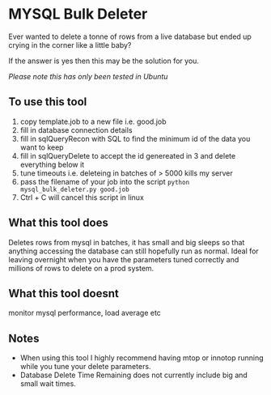# MYSQL Bulk Deleter #

Ever wanted to delete a tonne of rows from a live database but 
ended up crying in the corner like a little baby? 

If the answer is yes then this may be the solution for you.

_Please note this has only been tested in Ubuntu_

## To use this tool ##
1. copy template.job to a new file i.e. good.job
2. fill in database connection details
3. fill in sqlQueryRecon with SQL to find the minimum id of the data you want to keep
4. fill in sqlQueryDelete to accept the id genereated in 3 and delete everything below it  
5. tune timeouts i.e. deleteing in batches of > 5000 kills my server
6. pass the filename of your job into the script `python mysql_bulk_deleter.py good.job`
7. Ctrl + C will cancel this script in linux


## What this tool does ##
Deletes rows from mysql in batches, it has small and big sleeps so that anything accessing the database can 
still hopefully run as normal. Ideal for leaving overnight when you have the parameters tuned correctly and 
millions of rows to delete on a  prod system.

## What this tool doesnt ##
monitor mysql performance, load average etc 

## Notes ##
* When using this tool I highly recommend having mtop or innotop running while you tune your delete parameters.
* Database Delete Time Remaining does not currently include big and small wait times.



